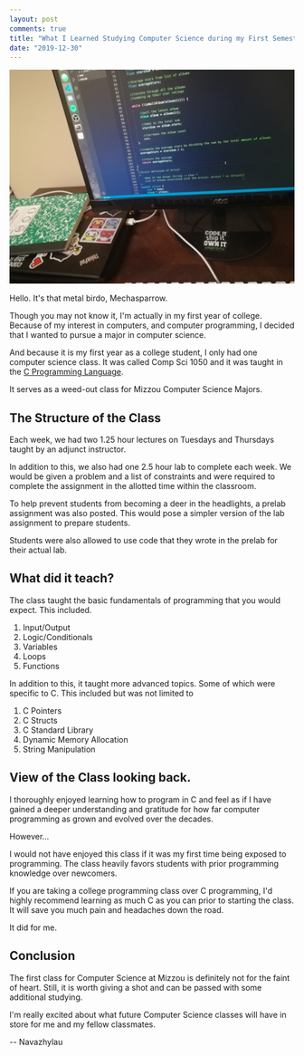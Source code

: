 ```yaml
---
layout: post
comments: true
title: "What I Learned Studying Computer Science during my First Semester of College"
date: "2019-12-30"
---
```

![Coding Photo](/assets/images/compsci-first-sem-cover.jpg)

Hello. It's that metal birdo, Mechasparrow.

Though you may not know it, I‌'m actually in my first year of college. Because of my interest in computers, and computer programming, I‌ decided that I‌ wanted to pursue a major in computer science.

And because it is my first year as a college student, I‌ only had one computer science class. It was called Comp Sci 1050 and it was taught in the [C Programming Language](https://en.wikipedia.org/wiki/C_(programming_language)).

It serves as a weed-out class for Mizzou Computer Science Majors.

## The Structure of the Class

Each week, we had two 1.25 hour lectures on Tuesdays and Thursdays taught by an adjunct instructor.

In addition to this, we also had one 2.5 hour lab to complete each week. We would be given a problem and a list of constraints and were required to complete the assignment in the allotted time within the classroom.

To help prevent students from becoming a deer in the headlights, a prelab assignment was also posted. This would pose a simpler version of the lab assignment to prepare students.

Students were also allowed to use code that they wrote in the prelab for their actual lab.

## ‌What did it teach?

The class taught the basic fundamentals of programming that you would expect. This included.

1. Input/Output
2. Logic/Conditionals
3. Variables
4. Loops
5. Functions

In addition to this, it taught more advanced topics. Some of which were specific to C. This included but was not limited to

1. C Pointers
2. C Structs
3. C Standard Library
4. Dynamic Memory Allocation
5. String Manipulation

## View of the Class looking back.

I‌ thoroughly enjoyed learning how to program in C and feel as if I‌ have gained a deeper understanding and gratitude for how far computer programming as grown and evolved over the decades.

However...

I‌ would not have enjoyed this class if it was my first time being exposed to programming. The class heavily favors students with prior programming knowledge over newcomers.

If you are taking a college programming class over C programming, I'd highly recommend learning as much C as you can prior to starting the class. It will save you much pain and headaches down the road.

It did for me.

## Conclusion

The first class for Computer Science at Mizzou is definitely not for the faint of heart. Still, it is worth giving a shot and can be passed with some additional studying.

I'm really excited about what future Computer Science classes will have in store for me and my fellow classmates.

-- Navazhylau

